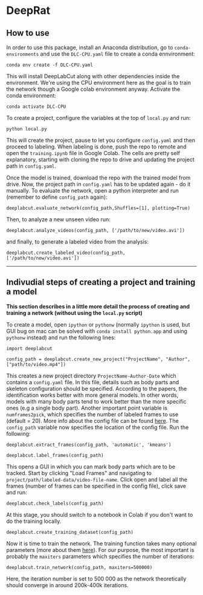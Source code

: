 # DeepRat

## How to use

In order to use this package, install an Anaconda distribution, go to `conda-environments` and use the `DLC-CPU.yaml` file to create a conda ennvironment:

`conda env create -f DLC-CPU.yaml`

This will install DeepLabCut along with other dependencies inside the environment. We're using the CPU environment here as the goal is to train the network though a Google colab environment anyway. Activate the conda environment:

`conda activate DLC-CPU`

To create a project, configure the variables at the top of `local.py` and run:

`python local.py`

This will create the project, pause to let you configure `config.yaml` and then proceed to labeling. When labeling is done, push the repo to remote and open the `training.ipynb` file in Google Colab. The cells are pretty self explanatory, starting with cloning the repo to drive and updating the project path in `config.yaml`.

Once the model is trained, download the repo with the trained model from drive. Now, the project path in `config.yaml` has to be updated again - do it manually. To evaluate the network, open a python interpreter and run (remember to define `config_path` again):

`deeplabcut.evaluate_network(config_path,Shuffles=[1], plotting=True)`

Then, to analyze a new unseen video run:

`deeplabcut.analyze_videos(config_path, ['/path/to/new/video.avi'])`

and finally, to generate a labeled video from the analysis:

`deeplabcut.create_labeled_video(config_path, ['/path/to/new/video.avi'])`

---

## Indivudial steps of creating a project and training a model

**This section describes in a little more detail the process of creating and training a network (without using the `local.py` script)**

To create a model, open `ipython` or `pythonw` (normally `ipython` is used, but GUI bug on mac can be solved with `conda install python.app` and using `pythonw` instead) and run the following lines:

`import deeplabcut`

`config_path = deeplabcut.create_new_project("ProjectName", "Author", ["path/to/video.mp4"])`

This creates a new project directory `ProjectName-Author-Date`  which contains a `config.yaml` file. In this file, details such as body parts and skeleton configuration should be specified. According to the papers, the identification works better with more general models. In other words, models with many body parts tend to work better than the more specific ones (e.g a single body part). Another important point variable is `numframes2pick`, which specifies the number of labeled frames to use (default = 20). More info about the config file can be found [here](https://github.com/DeepLabCut/DeepLabCut/blob/master/docs/functionDetails.md#b-configure-the-project-). The `config_path` variable now specifies the location of the config file. Run the following:

`deeplabcut.extract_frames(config_path, 'automatic', 'kmeans')`

`deeplabcut.label_frames(config_path)`

This opens a GUI in which you can mark body parts which are to be tracked. Start by clicking "Load Frames" and navigating to `project/path/labeled-data/video-file-name`. Click open and label all the frames (number of frames can be specified in the config file), click save and run:

`deeplabcut.check_labels(config_path)`

At this stage, you should switch to a notebook in Colab if you don't want to do the training locally.

`deeplabcut.create_training_dataset(config_path)`

Now it is time to train the network. The training function takes many optional parameters (more about them [here](https://github.com/DeepLabCut/DeepLabCut/blob/master/docs/functionDetails.md#g-train-the-network)). For our purpose, the most important is probably the `maxiters` parameters which specifies the number of iterations:

`deeplabcut.train_network(config_path, maxiters=500000)`

Here, the iteration number is set to 500 000 as the network theoretically should converge in around 200k-400k iterations.

